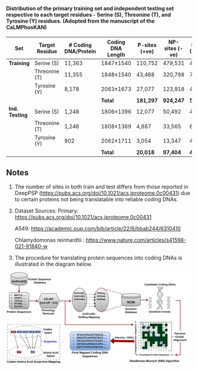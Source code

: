 #### Distribution of the primary training set and independent testing set respective to each target residues - Serine (S), Threonine (T), and Tyrosine (Y) residues. (Adopted from the manuscript of the CaLMPhosKAN)

| Set            | Target Residue | # Coding DNA/Protein | Coding DNA Length | P-sites (+ve) | NP-sites (-ve) | Ratio (NP:P) |
|----------------|----------------|-----------------------|-------------------|----------------|-----------------|---------------|
| **Training**    | Serine (S)     | 11,363                | 1847±1540         | 110,752        | 479,531         | 4.33:1       |
|                | Threonine (T)  | 11,355                | 1848±1540         | 43,468         | 320,798         | 7.38:1       |
|                | Tyrosine (Y)   | 8,178                 | 2063±1673         | 27,077         | 123,918         | 4.57:1       |
|       |                |               |           **Total**         |    **181,297**    |               **924,247**   | **5.09:1**       |
| **Ind. Testing**| Serine (S)     | 1,248                 | 1806±1396         | 12,077         | 50,492          | 4.18:1       |
|                | Threonine (T)  | 1,246                 | 1808±1369         | 4,887          | 33,565          | 6.87:1       |
|                | Tyrosine (Y)   | 902                   | 2062±1711         | 3,054          | 13,347          | 4.37:1       |
|      |                |                |            **Total**        |      **20,018**    |          **97,404**        | **4.90:1**       |


## Notes

1. The number of sites in both train and test differs from those reported in DeepPSP (https://pubs.acs.org/doi/10.1021/acs.jproteome.0c00431) due to certain proteins not being translatable into reliable coding DNAs.
2. Dataset Sources:
   Primary: https://pubs.acs.org/doi/10.1021/acs.jproteome.0c00431
   
   A549: https://academic.oup.com/bib/article/22/6/bbab244/6310410
   
   Chlamydomonas reinhardtii : https://www.nature.com/articles/s41598-021-91840-w
   
4. The procedure for translating protein sequences into coding DNAs is illustrated in the diagram below.

![Translation Diagram](../images/Protein_translation.png) 

